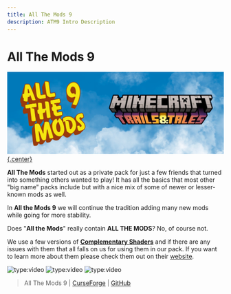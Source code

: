 ```yaml
---
title: All The Mods 9
description: ATM9 Intro Description
---  
```


# All The Mods 9

[![](img/atm9Logo.png){.center}](https://www.curseforge.com/minecraft/modpacks/all-the-mods-9)

**All The Mods** started out as a private pack for just a few friends that turned into something others wanted to play! It has all the basics that most other "big name" packs include but with a nice mix of some of newer or lesser-known mods as well. 

In **All the Mods 9** we will continue the tradition adding many new mods while going for more stability.

Does "**All the Mods**" really contain **ALL THE MODS**? No, of course not.

We use a few versions of **[Complementary Shaders](https://www.complementary.dev/shaders/)** and if there are any issues with them that all falls on us for using them in our pack. If you want to learn more about them please check them out on their [website](https://www.complementary.dev).

![type:video](https://youtube.com/embed/uGO90Cg7M2k)
![type:video](https://youtube.com/embed/S4zy6qQWq8U)
![type:video](https://youtube.com/embed/pugmsBEagBk)

> All The Mods 9 | [CurseForge](https://legacy.curseforge.com/minecraft/modpacks/all-the-mods-9) | [GitHub](https://github.com/AllTheMods/ATM-9)
